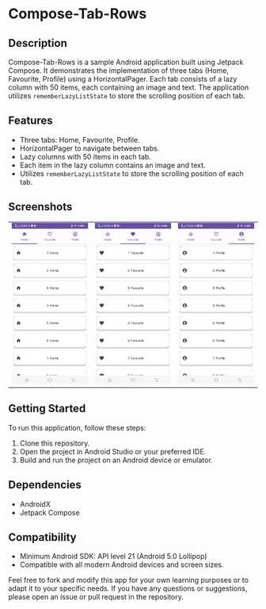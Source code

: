 # Compose-Tab-Rows

## Description
Compose-Tab-Rows is a sample Android application built using Jetpack Compose. It demonstrates the implementation of three tabs (Home, Favourite, Profile) using a HorizontalPager. Each tab consists of a lazy column with 50 items, each containing an image and text. The application utilizes `rememberLazyListState` to store the scrolling position of each tab.

## Features
- Three tabs: Home, Favourite, Profile.
- HorizontalPager to navigate between tabs.
- Lazy columns with 50 items in each tab.
- Each item in the lazy column contains an image and text.
- Utilizes `rememberLazyListState` to store the scrolling position of each tab.

## Screenshots
<table>
  <tr>
    <td><img src="https://github.com/VimalPatel14/Compose-Tab-Rows/blob/master/Screenshots/Screenshot_20240405_125412.jpg" alt="Home"></td>
    <td><img src="https://github.com/VimalPatel14/Compose-Tab-Rows/blob/master/Screenshots/Screenshot_20240405_125419.jpg" alt="Favourite"></td>
    <td><img src="https://github.com/VimalPatel14/Compose-Tab-Rows/blob/master/Screenshots/Screenshot_20240405_125424.jpg" alt="Profile"></td>
  </tr>
</table>

## Getting Started
To run this application, follow these steps:
1. Clone this repository.
2. Open the project in Android Studio or your preferred IDE.
3. Build and run the project on an Android device or emulator.

## Dependencies
- AndroidX
- Jetpack Compose

## Compatibility
- Minimum Android SDK: API level 21 (Android 5.0 Lollipop)
- Compatible with all modern Android devices and screen sizes.

<p>Feel free to fork and modify this app for your own learning purposes or to adapt it to your specific needs. If you have any questions or suggestions, please open an issue or pull request in the repository.</p>
